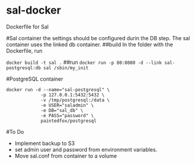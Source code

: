 sal-docker
==========

Dockerfile for Sal

#Sal container
the settings should be configured durin the DB step. The sal container uses the linked db container.
##build
In the folder with the Dockerfile, run

```docker build -t sal .```
##run
```docker run -p 80:8080 -d --link sal-postgresql:db sal /sbin/my_init```

#PostgreSQL container

    docker run -d --name="sal-postgresql" \
                 -p 127.0.0.1:5432:5432 \
                 -v /tmp/postgresql:/data \
                 -e USER="saladmin" \
                 -e DB="sal_db" \
                 -e PASS="password" \
                 paintedfox/postgresql


#To Do

* Implement backup to S3
* set admin user and password from environment variables.
* Move sal.conf from container to a volume

